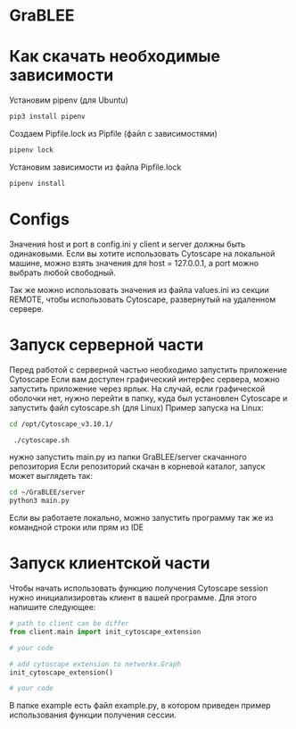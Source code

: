 # GraBLEE


# Как скачать необходимые зависимости

Установим pipenv (для Ubuntu)  
```sh
pip3 install pipenv
```

Создаем Pipfile.lock из Pipfile (файл с зависимостями)  
```sh
pipenv lock
```

Установим зависимости из файла Pipfile.lock  
```sh
pipenv install
```

# Configs
Значения host и port в config.ini у client и server должны быть одинаковыми.
Если вы хотите использовать Cytoscape на локальной машине, можно взять значения для host = 127.0.0.1, а port можно выбрать любой свободный.

Так же можно использовать значения из файла values.ini из секции REMOTE, чтобы использовать Cytoscape, развернутый на удаленном сервере.

# Запуск серверной части
Перед работой с серверной частью необходимо запустить приложение Cytoscape
Если вам доступен графический интерфес сервера, можно запустить приложение через ярлык.
На случай, если графической оболочки нет, нужно перейти в папку,  куда был установлен Cytoscape и запустить файл cytoscape.sh (для Linux)
Пример запуска на Linux:
```sh
cd /opt/Cytoscape_v3.10.1/

 ./cytoscape.sh
```
нужно запустить main.py из папки GraBLEE/server скачанного репозитория
Если репозиторий скачан в корневой каталог, запуск может выглядеть так:
```sh
cd ~/GraBLEE/server
python3 main.py
```
Если вы работаете локально, можно запустить программу так же из командной строки или прям из IDE

# Запуск клиентской части

Чтобы начать использовать функцию получения Cytoscape session нужно инициализировтаь клиент в вашей программе. Для этого напишите следующее:
```py
# path to client can be differ
from client.main import init_cytoscape_extension

# your code

# add cytoscape extension to networkx.Graph
init_cytoscape_extension()

# your code
```
В папке example есть файл example.py, в котором приведен пример использования функции получения сессии.
